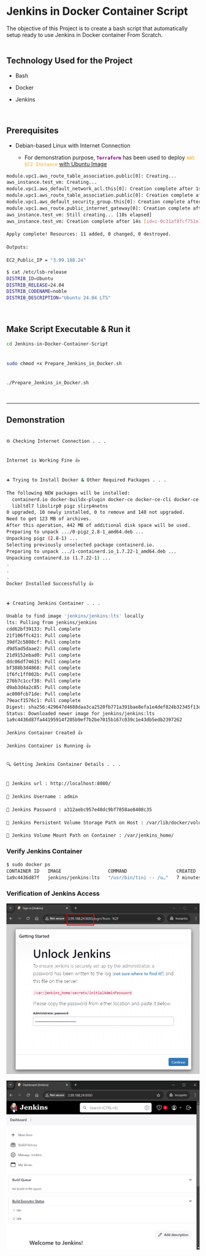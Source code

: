 
# Jenkins in Docker Container Script

The objective of this Project is to create a bash script that automatically setup ready to use Jenkins in Docker container From Scratch.
<br>
<br>

## Technology Used for the Project
- Bash

- Docker

- Jenkins
<br>

## Prerequisites
- Debian-based Linux with Internet Connection

	+ For demonstration purpose, <code style="color : purple">**Terraform**</code> has been used to deploy <code style="color : orange">AWS EC2 Instance</code> <u>with Ubuntu Image</u>

```bash
module.vpc1.aws_route_table_association.public[0]: Creating...
aws_instance.test_vm: Creating...
module.vpc1.aws_default_network_acl.this[0]: Creation complete after 1s [id=acl-00ccc97667db8fa5d]
module.vpc1.aws_route_table_association.public[0]: Creation complete after 1s [id=rtbassoc-037f95584a2f52b7b]
module.vpc1.aws_default_security_group.this[0]: Creation complete after 2s [id=sg-0a2fabd94d7d8c9f0]
module.vpc1.aws_route.public_internet_gateway[0]: Creation complete after 1s [id=r-rtb-0a9391fb2931eb9b91080289494]
aws_instance.test_vm: Still creating... [10s elapsed]
aws_instance.test_vm: Creation complete after 14s [id=i-0c31af8fcf751e139]

Apply complete! Resources: 11 added, 0 changed, 0 destroyed.

Outputs:

EC2_Public_IP = "3.99.188.24"
```

```bash
$ cat /etc/lsb-release
DISTRIB_ID=Ubuntu
DISTRIB_RELEASE=24.04
DISTRIB_CODENAME=noble
DISTRIB_DESCRIPTION="Ubuntu 24.04 LTS"
```
<br>

## Make Script Executable & Run it
```bash
cd Jenkins-in-Docker-Container-Script 


sudo chmod +x Prepare_Jenkins_in_Docker.sh


./Prepare_Jenkins_in_Docker.sh
```
<br>

---

## Demonstration
``` bash

🌐 Checking Internet Connection . . .


Internet is Working Fine 👍


➕ Trying to Install Docker & Other Required Packages . . .

The following NEW packages will be installed:
  containerd.io docker-buildx-plugin docker-ce docker-ce-cli docker-ce-rootless-extras docker-compose-plugin
  libltdl7 libslirp0 pigz slirp4netns
0 upgraded, 10 newly installed, 0 to remove and 140 not upgraded.
Need to get 123 MB of archives.
After this operation, 442 MB of additional disk space will be used.
Preparing to unpack .../0-pigz_2.8-1_amd64.deb ...
Unpacking pigz (2.8-1) ...
Selecting previously unselected package containerd.io.
Preparing to unpack .../1-containerd.io_1.7.22-1_amd64.deb ...
Unpacking containerd.io (1.7.22-1) ...
.
.
.
Docker Installed Successfully 👍


➕ Creating Jenkins Container . . .

Unable to find image 'jenkins/jenkins:lts' locally
lts: Pulling from jenkins/jenkins
cdd62bf39133: Pull complete
21f106ffc421: Pull complete
39df2c5808cf: Pull complete
d9d5ad5daae2: Pull complete
21d9152ebad0: Pull complete
ddc06df74615: Pull complete
bf388b3d4868: Pull complete
1f6fc1ff002b: Pull complete
276b7c1ccf38: Pull complete
d9ab3d4a2c85: Pull complete
ac000fcb71de: Pull complete
79eacf1576c1: Pull complete
Digest: sha256:429647d4688daa3ca2520fb771a391bae8efa1e4def824b32345f13dde223227
Status: Downloaded newer image for jenkins/jenkins:lts
1a9c4436d87fa44195914f205b9ef7b2be7015b167c039c1e43db5edb2397262

Jenkins Container Created 👍

Jenkins Container is Running 👍
```

```bash

🔍 Getting Jenkins Container Details . . .


🔗 Jenkins url : http://localhost:8080/

👤 Jenkins Username : admin

🔑 Jenkins Password : a312aebc957e48dc9bf7858ae8408c35

💾 Jenkins Persistent Volume Storage Path on Host : /var/lib/docker/volumes/jenkins_volume/

💽 Jenkins Volume Mount Path on Container : /var/jenkins_home/
```


### Verify Jenkins Container
```bash
$ sudo docker ps
CONTAINER ID   IMAGE                 COMMAND                  CREATED         STATUS         PORTS                                                                                      NAMES
1a9c4436d87f   jenkins/jenkins:lts   "/usr/bin/tini -- /u…"   7 minutes ago   Up 7 minutes   0.0.0.0:8080->8080/tcp, :::8080->8080/tcp, 0.0.0.0:50000->50000/tcp, :::50000->50000/tcp   jenkins
```


### Verification of Jenkins Access
![Jenkins Web Access](images/Jenkins_Web_Access.png)

![Jenkins Dashboard](images/Jenkins_Dashboard.png)
